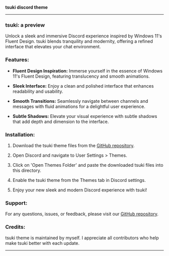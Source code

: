 **tsuki discord theme**

---

### tsuki: a preview

Unlock a sleek and immersive Discord experience inspired by Windows 11's Fluent Design. tsuki blends tranquility and modernity, offering a refined interface that elevates your chat environment.

### Features:

- **Fluent Design Inspiration:** Immerse yourself in the essence of Windows 11's Fluent Design, featuring translucency and smooth animations.
  
- **Sleek Interface:** Enjoy a clean and polished interface that enhances readability and usability.

- **Smooth Transitions:** Seamlessly navigate between channels and messages with fluid animations for a delightful user experience.

- **Subtle Shadows:** Elevate your visual experience with subtle shadows that add depth and dimension to the interface.

### Installation:

1. Download the tsuki theme files from the [GitHub repository](https://github.com/tsuki-discord/tsuki-theme).
  
2. Open Discord and navigate to User Settings > Themes.

3. Click on 'Open Themes Folder' and paste the downloaded tsuki files into this directory.

4. Enable the tsuki theme from the Themes tab in Discord settings.

5. Enjoy your new sleek and modern Discord experience with tsuki!

### Support:

For any questions, issues, or feedback, please visit our [GitHub repository](https://github.com/tsuki-discord/tsuki-theme).

### Credits:

tsuki theme is maintained by myself. I appreciate all contributors who help make tsuki better with each update.

---
